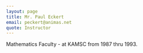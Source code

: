```yaml
---
layout: page
title: Mr. Paul Eckert
email: peckert@animas.net
quote: Instructor
---
```

Mathematics Faculty - at KAMSC from 1987 thru 1993.